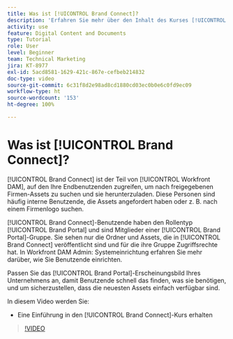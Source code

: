 ```yaml
---
title: Was ist [!UICONTROL Brand Connect]?
description: 'Erfahren Sie mehr über den Inhalt des Kurses [!UICONTROL Workfront DAM] Admin, Teil 3: Brand Connect-Anpassung.'
activity: use
feature: Digital Content and Documents
type: Tutorial
role: User
level: Beginner
team: Technical Marketing
jira: KT-8977
exl-id: 5acd8581-1629-421c-867e-cefbeb214832
doc-type: video
source-git-commit: 6c31f8d2e98ad8cd1880cd03ec0b0e6c0fd9ec09
workflow-type: ht
source-wordcount: '153'
ht-degree: 100%

---
```


# Was ist [!UICONTROL Brand Connect]?

[!UICONTROL Brand Connect] ist der Teil von [!UICONTROL Workfront DAM], auf den Ihre Endbenutzenden zugreifen, um nach freigegebenen Firmen-Assets zu suchen und sie herunterzuladen. Diese Personen sind häufig interne Benutzende, die Assets angefordert haben oder z. B. nach einem Firmenlogo suchen.

[!UICONTROL Brand Connect]-Benutzende haben den Rollentyp [!UICONTROL Brand Portal] und sind Mitglieder einer [!UICONTROL Brand Portal]-Gruppe. Sie sehen nur die Ordner und Assets, die in [!UICONTROL Brand Connect] veröffentlicht sind und für die ihre Gruppe Zugriffsrechte hat. In Workfront DAM Admin: Systemeinrichtung erfahren Sie mehr darüber, wie Sie Benutzende einrichten.

<!-- Need the cross-reference link to other LP, mentioned above -->

Passen Sie das [!UICONTROL Brand Portal]-Erscheinungsbild Ihres Unternehmens an, damit Benutzende schnell das finden, was sie benötigen, und um sicherzustellen, dass die neuesten Assets einfach verfügbar sind.

In diesem Video werden Sie:

* Eine Einführung in den [!UICONTROL Brand Connect]-Kurs erhalten

>[!VIDEO](https://video.tv.adobe.com/v/335240/?quality=12&learn=on)

<!-- Learn more graphic and link to article, below
* Workfront DAM within Workfront
 -->
